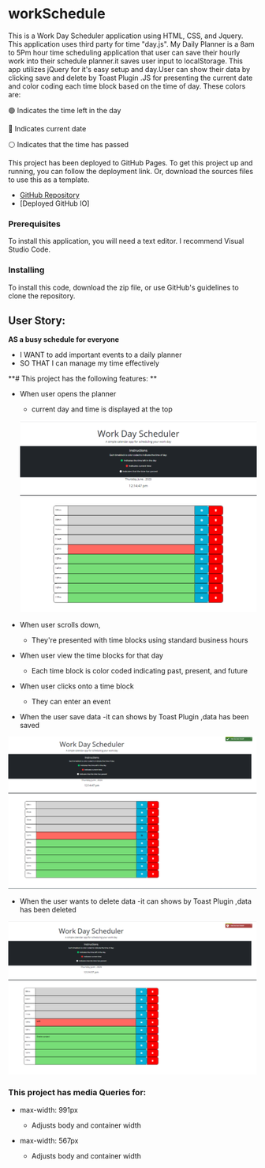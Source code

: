 # workSchedule

This is a Work Day Scheduler application using HTML, CSS, and Jquery. This application uses third party for time "day.js". My Daily Planner is a 8am to 5Pm hour time scheduling application that user can save their hourly work into their schedule planner.it  saves user input to localStorage. This app utilizes jQuery for it's easy setup and day.User can show their data by clicking save and delete by Toast Plugin .JS for presenting the current date and color coding each time block based on the time of day. These colors are:

:green_circle: Indicates the time left in the day 

 :red_circle: Indicates current date 

:white_circle: Indicates that the time has passed

This project has been deployed to GitHub Pages. To get this project up and running, you can follow the deployment link. Or, download the sources files to use this as a template.

* [GitHub Repository]()
* [Deployed GitHub IO]



### Prerequisites

To install this application, you will need a text editor. I recommend Visual Studio Code. 

### Installing

To install this code, download the zip file, or use GitHub's guidelines to clone the repository. 



##  User Story:
**AS  a busy schedule for everyone**
- I WANT to add important events to a daily planner
- SO THAT I can manage my time effectively

**# This project has the following features: **
- When user opens the planner 
  - current day and time is displayed at the top 

  ![](screenshot/Screenshot1.png)


- When user scrolls down,
  - They're presented with time blocks using standard business hours
- When user view the time blocks for that day 
  - Each time block is color coded indicating past, present, and future
- When user clicks onto a time block 
  - They can enter an event

- When the user save data 
 -it can shows by Toast Plugin  ,data has been saved

 ![](screenshot/Screenshot2.png)

- When the user wants to delete data 
 -it can shows by Toast Plugin  ,data has been deleted

 ![](screenshot/Screenshot3.png)
 

 ### This project has media Queries for:

* max-width: 991px 
    * Adjusts body and container width

* max-width: 567px
    * Adjusts body and container width
  
